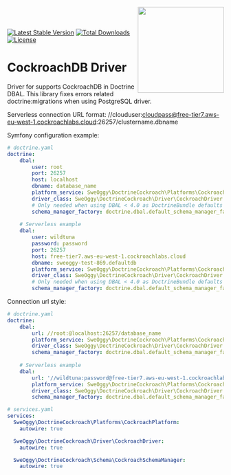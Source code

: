 <a href="https://www.cockroachlabs.com/"><img align="right" width="200" src="https://d33wubrfki0l68.cloudfront.net/1c17b3053b29646cdddc53965186a02179b59842/3ead0/img/cockroachlabs-logo-170.png"></a>

<br /><br /><br />
[![Latest Stable Version](https://poser.pugx.org/sweoggy/doctrine-cockroachdb/v/stable)](https://packagist.org/packages/sweoggy/doctrine-cockroachdb)
[![Total Downloads](https://poser.pugx.org/sweoggy/doctrine-cockroachdb/downloads)](https://packagist.org/packages/sweoggy/doctrine-cockroachdb)
[![License](https://poser.pugx.org/sweoggy/doctrine-cockroachdb/license)](https://packagist.org/packages/sweoggy/doctrine-cockroachdb)

# CockroachDB Driver

Driver for supports CockroachDB in Doctrine DBAL. This library fixes errors related doctrine:migrations when using PostgreSQL driver.    

Serverless connection URL format: //clouduser:cloudpass@free-tier7.aws-eu-west-1.cockroachlabs.cloud:26257/clustername.dbname

Symfony configuration example:
```yaml
# doctrine.yaml
doctrine:
    dbal:
        user: root
        port: 26257
        host: localhost
        dbname: database_name
        platform_service: SweOggy\DoctrineCockroach\Platforms\CockroachPlatform
        driver_class: SweOggy\DoctrineCockroach\Driver\CockroachDriver
        # Only needed when using DBAL < 4.0 as DoctrineBundle defaults to the legacy factory 
        schema_manager_factory: doctrine.dbal.default_schema_manager_factory
        
    # Serverless example
    dbal:
        user: wildtuna
        password: password
        port: 26257
        host: free-tier7.aws-eu-west-1.cockroachlabs.cloud
        dbname: sweoggy-test-869.defaultdb
        platform_service: SweOggy\DoctrineCockroach\Platforms\CockroachPlatform
        driver_class: SweOggy\DoctrineCockroach\Driver\CockroachDriver
        # Only needed when using DBAL < 4.0 as DoctrineBundle defaults to the legacy factory
        schema_manager_factory: doctrine.dbal.default_schema_manager_factory
```

Connection url style:
```yaml
# doctrine.yaml
doctrine:
    dbal:
        url: //root:@localhost:26257/database_name
        platform_service: SweOggy\DoctrineCockroach\Platforms\CockroachPlatform
        driver_class: SweOggy\DoctrineCockroach\Driver\CockroachDriver
        schema_manager_factory: doctrine.dbal.default_schema_manager_factory
        
    # Serverless example    
    dbal:
        url: '//wildtuna:password@free-tier7.aws-eu-west-1.cockroachlabs.cloud:26257/sweoggy-test-869.defaultdb'
        platform_service: SweOggy\DoctrineCockroach\Platforms\CockroachPlatform
        driver_class: SweOggy\DoctrineCockroach\Driver\CockroachDriver
        schema_manager_factory: doctrine.dbal.default_schema_manager_factory
```

```yaml
# services.yaml
services:
  SweOggy\DoctrineCockroach\Platforms\CockroachPlatform:
    autowire: true

  SweOggy\DoctrineCockroach\Driver\CockroachDriver:
    autowire: true

  SweOggy\DoctrineCockroach\Schema\CockroachSchemaManager:
    autowire: true
```
